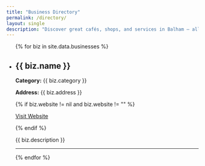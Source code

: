 ```yaml
---
title: "Business Directory"
permalink: /directory/
layout: single
description: "Discover great cafés, shops, and services in Balham — all in one place."
---
```


<ul>
  {% for biz in site.data.businesses %}
    <li id="{{ biz.name | slugify }}">
      <h2>{{ biz.name }}</h2>
      <p><strong>Category:</strong> {{ biz.category }}</p>
      <p><strong>Address:</strong> {{ biz.address }}</p>
      {% if biz.website != nil and biz.website != "" %}
        <p><a href="{{ biz.website }}" target="_blank">Visit Website</a></p>
      {% endif %}
      <p>{{ biz.description }}</p>
    </li>
    <hr>
  {% endfor %}
</ul>

